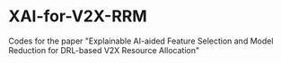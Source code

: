 # XAI-for-V2X-RRM
Codes for the paper "Explainable AI-aided Feature Selection and Model Reduction for DRL-based V2X Resource Allocation"
